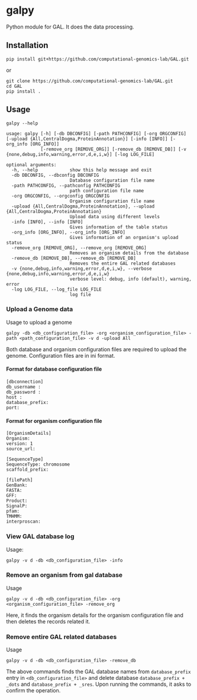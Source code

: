 # galpy
Python module for GAL. It does the data processing.
 
## Installation

```commandline
pip install git+https://github.com/computational-genomics-lab/GAL.git
```
or
```batch
git clone https://github.com/computational-genomics-lab/GAL.git
cd GAL
pip install .
```

## Usage
```batch
galpy --help

```

```batch
usage: galpy [-h] [-db DBCONFIG] [-path PATHCONFIG] [-org ORGCONFIG] [-upload {All,CentralDogma,ProteinAnnotation}] [-info [INFO]] [-org_info [ORG_INFO]]
             [-remove_org [REMOVE_ORG]] [-remove_db [REMOVE_DB]] [-v {none,debug,info,warning,error,d,e,i,w}] [-log LOG_FILE]

optional arguments:
  -h, --help            show this help message and exit
  -db DBCONFIG, --dbconfig DBCONFIG
                        Database configuration file name
  -path PATHCONFIG, --pathconfig PATHCONFIG
                        path configuration file name
  -org ORGCONFIG, --orgconfig ORGCONFIG
                        Organism configuration file name
  -upload {All,CentralDogma,ProteinAnnotation}, --upload {All,CentralDogma,ProteinAnnotation}
                        Upload data using different levels
  -info [INFO], --info [INFO]
                        Gives information of the table status
  -org_info [ORG_INFO], --org_info [ORG_INFO]
                        Gives information of an organism's upload status
  -remove_org [REMOVE_ORG], --remove_org [REMOVE_ORG]
                        Removes an organism details from the database
  -remove_db [REMOVE_DB], --remove_db [REMOVE_DB]
                        Removes the entire GAL related databases
  -v {none,debug,info,warning,error,d,e,i,w}, --verbose {none,debug,info,warning,error,d,e,i,w}
                        verbose level: debug, info (default), warning, error
  -log LOG_FILE, --log_file LOG_FILE
                        log file

```

### Upload a Genome data
Usage to upload a genome
```commandline
galpy -db <db_configuration_file> -org <organism_configuration_file> -path <path_configuration_file> -v d -upload All
```
Both database and organism configuration files are required to upload the genome. Configuration files are in ini format. 

#### Format for database configuration file

```commandline
[dbconnection]
db_username : 
db_password :
host : 
database_prefix: 
port:
```
#### Format for organism configuration file

```commandline
[OrganismDetails]
Organism:
version: 1
source_url:

[SequenceType]
SequenceType: chromosome
scaffold_prefix:

[filePath]
GenBank:
FASTA:
GFF:
Product:
SignalP:
pfam:
TMHMM:
interproscan:
```

### View GAL database log
Usage:
```commandline
galpy -v d -db <db_configuration_file> -info
```

### Remove an organism from gal database
Usage
```commandline
galpy -v d -db <db_configuration_file> -org <organism_configuration_file> -remove_org
```
Here, it finds the organism details for the organism configuration file and then deletes the records related it.

### Remove entire GAL related databases
Usage
```commandline
galpy -v d -db <db_configuration_file> -remove_db
```
The above commands finds the GAL database names from `database_prefix` entry in `<db_configuration_file>` and delete database `database_prefix + _dots` and `database_prefix + _sres`.
Upon running the commands, it asks to confirm the operation. 
